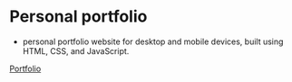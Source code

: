 # Personal portfolio

- personal portfolio website for desktop and mobile devices, built using HTML, CSS, and JavaScript.
 
[Portfolio](https://radu2022.github.io/portfolio/)